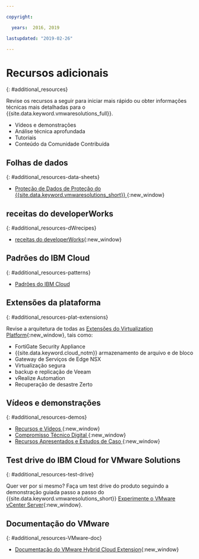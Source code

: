 ```yaml
---

copyright:

  years:  2016, 2019

lastupdated: "2019-02-26"

---
```


# Recursos adicionais
{: #additional_resources}

Revise os recursos a seguir para iniciar mais rápido ou obter informações técnicas mais detalhadas para o {{site.data.keyword.vmwaresolutions_full}}.
* Vídeos e demonstrações
* Análise técnica aprofundada
* Tutoriais
* Conteúdo da Comunidade Contribuída

## Folhas de dados
{: #additional_resources-data-sheets}

* [ Proteção de Dados de Proteção do {{site.data.keyword.vmwaresolutions_short}}  ](https://www.ibm.com/software/reports/compatibility/clarity-reports/report/html/softwareReqsForProduct?deliverableId=236C87407E7411E6BA51E79BE9476040){:new_window}

## receitas do developerWorks
{: #additional_resources-dWrecipes}

* [receitas do developerWorks](https://developer.ibm.com/recipes/tutorials/?s=VMware+Solutions){:new_window}

## Padrões do IBM Cloud
{: #additional_resources-patterns}

* [ Padrões do IBM Cloud ](https://ibmcloudpatterns.mybluemix.net/#862581F800007C53/862581F800007DD5/862581D000837B23)

## Extensões da plataforma
{: #additional_resources-plat-extensions}

Revise a arquitetura de todas as [Extensões
do Virtualization Platform](https://www.ibm.com/cloud/garage/architectures/virtualizationArchitecture/allvirtualizationextensions){:new_window}, tais como:
* FortiGate Security Appliance
* {{site.data.keyword.cloud_notm}}  armazenamento de arquivo e de bloco
* Gateway de Serviços de Edge NSX
* Virtualização segura
* backup e replicação de Veeam
* vRealize Automation
* Recuperação de desastre Zerto

## Vídeos e demonstrações
{: #additional_resources-demos}

* [ Recursos e Vídeos ](https://www.ibm.com/cloud/garage/architectures/virtualizationArchitecture/resources){:new_window}
* [ Compromisso Técnico Digital ](https://ibm-dte.mybluemix.net/ibm-vmware){:new_window}
* [ Recursos Apresentados e Estudos de Caso ](https://www.ibm.com/cloud/vmware/resources){:new_window}

## Test drive do IBM Cloud for VMware Solutions
{: #additional_resources-test-drive}

Quer ver por si mesmo? Faça um test drive do produto seguindo a demonstração guiada passo a passo do {{site.data.keyword.vmwaresolutions_short}} [Experimente o VMware vCenter Server](https://cloudcontent.mybluemix.net/cloud/garage/demo/try-vmware-solutions){:new_window}.

## Documentação do VMware
{: #additional_resources-VMware-doc}

* [Documentação do VMware Hybrid Cloud Extension](https://cloud.vmware.com/vmware-hcx/resources){:new_window}

